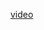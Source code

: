 [video](https://github.com/athakkar1/mithril/assets/73338873/b56ce86f-1e15-4d19-b898-414e8e9604e1e_node.mp4)
